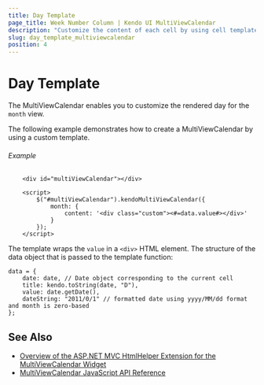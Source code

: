```yaml
---
title: Day Template
page_title: Week Number Column | Kendo UI MultiViewCalendar
description: "Customize the content of each cell by using cell templates when working with the Kendo UI MultiViewCalendar."
slug: day_template_multiviewcalendar
position: 4
---
```


# Day Template

The MultiViewCalendar enables you to customize the rendered day for the `month` view.

The following example demonstrates how to create a MultiViewCalendar by using a custom template.

###### Example

```dojo
    <div id="multiViewCalendar"></div>

    <script>
        $("#multiViewCalendar").kendoMultiViewCalendar({
            month: {
                content: '<div class="custom"><#=data.value#></div>'
            }
        });
    </script>
```

The template wraps the `value` in a `<div>` HTML element. The structure of the data object that is passed to the template function:

    data = {
        date: date, // Date object corresponding to the current cell
        title: kendo.toString(date, "D"),
        value: date.getDate(),
        dateString: "2011/0/1" // formatted date using yyyy/MM/dd format and month is zero-based
    };

## See Also

* [Overview of the ASP.NET MVC HtmlHelper Extension for the MultiViewCalendar Widget](/aspnet-mvc/helpers/multiviewcalendar/overview)
* [MultiViewCalendar JavaScript API Reference](/api/javascript/ui/multiviewcalendar)
